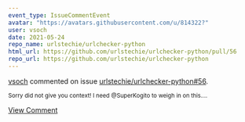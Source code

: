 ```yaml
---
event_type: IssueCommentEvent
avatar: "https://avatars.githubusercontent.com/u/814322?"
user: vsoch
date: 2021-05-24
repo_name: urlstechie/urlchecker-python
html_url: https://github.com/urlstechie/urlchecker-python/pull/56
repo_url: https://github.com/urlstechie/urlchecker-python
---
```


<a href='https://github.com/vsoch' target='_blank'>vsoch</a> commented on issue <a href='https://github.com/urlstechie/urlchecker-python/pull/56' target='_blank'>urlstechie/urlchecker-python#56</a>.

<small>Sorry did not give you context! I need @SuperKogito to weigh in on this....</small>

<a href='https://github.com/urlstechie/urlchecker-python/pull/56' target='_blank'>View Comment</a>